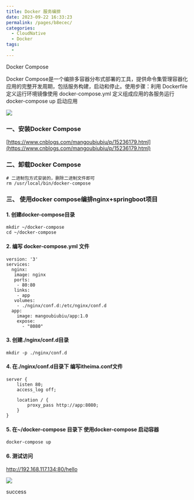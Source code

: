 ```yaml
---
title: Docker 服务编排
date: 2023-09-22 16:33:23
permalink: /pages/b8ecec/
categories:
  - CloudNative
  - Docker
tags:
  - 
---
```

Docker Compose

Docker Compose是一个编排多容器分布式部署的工具，提供命令集管理容器化应用的完整开发周期，包括服务构建，启动和停止。使用步骤：利用 Dockerfile 定义运行环境镜像使用 docker-compose.yml 定义组成应用的各服务运行 docker-compose up 启动应用

![](https://raw.gitmirror.com/KwFruit/basic-picture-service/note-v1.0.0/img/202309221633266.png)

### 一、安装Docker Compose

[https://www.cnblogs.com/mangoubiubiu/p/15236179.html](https://www.cnblogs.com/mangoubiubiu/p/15236179.html)

### 二、卸载Docker Compose

```shell
# 二进制包方式安装的，删除二进制文件即可
rm /usr/local/bin/docker-compose
```

### 三、 使用docker compose编排nginx+springboot项目

#### 1.  创建docker-compose目录

```shell
mkdir ~/docker-compose
cd ~/docker-compose
```

#### 2.  编写 docker-compose.yml 文件

```shell
version: '3'
services:
  nginx:
   image: nginx
   ports:
    - 80:80
   links:
    - app
   volumes:
    - ./nginx/conf.d:/etc/nginx/conf.d
  app:
    image: mangoubiubiu/app:1.0
    expose:
      - "8080"
```

#### 3.  创建./nginx/conf.d目录

```shell
mkdir -p ./nginx/conf.d
```

#### 4. 在./nginx/conf.d目录下 编写itheima.conf文件

```shell
server {
    listen 80;
    access_log off;

    location / {
        proxy_pass http://app:8080;
    }
}
```

#### 5.  在~/docker-compose 目录下 使用docker-compose 启动容器

```shell
docker-compose up
```

#### 6.  测试访问

http://192.168.117.134:80/hello

![](https://raw.gitmirror.com/KwFruit/basic-picture-service/note-v1.0.0/img/202309221636671.png)

success